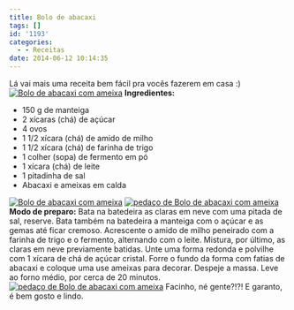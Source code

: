 ```yaml
---
title: Bolo de abacaxi
tags: []
id: '1193'
categories:
  - - Receitas
date: 2014-06-12 10:14:35
---
```


Lá vai mais uma receita bem fácil pra vocês fazerem em casa :) [![Bolo de abacaxi com ameixa ](http://162.243.62.160/wp-content/uploads/2014/06/dsc02952.jpg?w=650)](http://162.243.62.160/wp-content/uploads/2014/06/dsc02952.jpg) **Ingredientes:**

*   150 g de manteiga
*   2 xícaras (chá) de açúcar
*   4 ovos
*   1 1/2 xícara (chá) de amido de milho
*   1 1/2 xícara (chá) de farinha de trigo
*   1 colher (sopa) de fermento em pó
*   1 xícara (chá) de leite
*   1 pitadinha de sal
*   Abacaxi e ameixas em calda

[![Bolo de abacaxi com ameixa ](http://162.243.62.160/wp-content/uploads/2014/06/dsc02950.jpg?w=650)](http://162.243.62.160/wp-content/uploads/2014/06/dsc02950.jpg) [![pedaço de Bolo de abacaxi com ameixa ](http://162.243.62.160/wp-content/uploads/2014/06/dsc02954.jpg?w=650)](http://162.243.62.160/wp-content/uploads/2014/06/dsc02954.jpg) **Modo de preparo:** Bata na batedeira as claras em neve com uma pitada de sal, reserve. Bata também na batedeira a manteiga com o açúcar e as gemas até ficar cremoso. Acrescente o amido de milho peneirado com a farinha de trigo e o fermento, alternando com o leite. Mistura, por último, as claras em neve previamente batidas. Unte uma forma redonda e polvilhe com 1 xícara de chá de açúcar cristal. Forre o fundo da forma com fatias de abacaxi e coloque uma use ameixas para decorar. Despeje a massa. Leve ao forno médio, por cerca de 20 minutos. [![pedaço de Bolo de abacaxi com ameixa ](http://162.243.62.160/wp-content/uploads/2014/06/dsc02956.jpg?w=650)](http://162.243.62.160/wp-content/uploads/2014/06/dsc02956.jpg) Facinho, né gente?!?! E garanto, é bem gosto e lindo.
